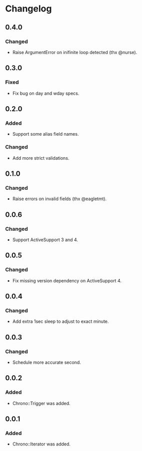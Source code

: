 # Changelog

## 0.4.0

### Changed

- Raise ArgumentError on inifinite loop detected (thx @nurse).

## 0.3.0

### Fixed

- Fix bug on day and wday specs.

## 0.2.0

### Added

- Support some alias field names.

### Changed

- Add more strict validations.

## 0.1.0

### Changed

- Raise errors on invalid fields (thx @eagletmt).

## 0.0.6

### Changed

- Support ActiveSupport 3 and 4.

## 0.0.5

### Changed

- Fix missing version dependency on ActiveSupport 4.

## 0.0.4

### Changed

- Add extra 1sec sleep to adjust to exact minute.

## 0.0.3

### Changed

- Schedule more accurate second.

## 0.0.2

### Added

- Chrono::Trigger was added.

## 0.0.1

### Added

- Chrono::Iterator was added.
